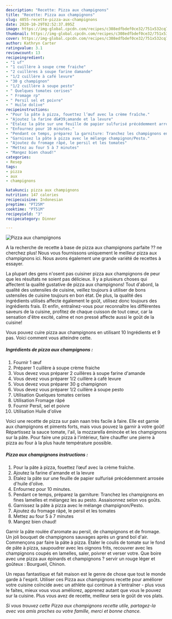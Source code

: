 ```yaml
---
description: "Recette: Pizza aux champignons"
title: "Recette: Pizza aux champignons"
slug: 4055-recette-pizza-aux-champignons
date: 2020-10-29T02:52:37.895Z
image: https://img-global.cpcdn.com/recipes/c308edfbdef0ce32/751x532cq70/pizza-aux-champignons-photo-principale-de-la-recette.jpg
thumbnail: https://img-global.cpcdn.com/recipes/c308edfbdef0ce32/751x532cq70/pizza-aux-champignons-photo-principale-de-la-recette.jpg
cover: https://img-global.cpcdn.com/recipes/c308edfbdef0ce32/751x532cq70/pizza-aux-champignons-photo-principale-de-la-recette.jpg
author: Kathryn Carter
ratingvalue: 3.1
reviewcount: 13
recipeingredient:
- "1 uf"
- "1 cuillère à soupe crme fraiche"
- "2 cuillères à soupe farine damande"
- "1/2 cuillère à café levure"
- "30 g champignon"
- "1/2 cuillère à soupe pesto"
- " Quelques tomates cerises"
- " Fromage rp"
- " Persil sel et poivre"
- " Huile dolive"
recipeinstructions:
- "Pour la pâte à pizza, fouettez l’œuf avec la crème fraîche."
- "Ajoutez la farine d&#39;amande et la levure"
- "Étalez la pâte sur une feuille de papier sulfurisé précédemment arrosée d&#39;huile d&#39;olive."
- "Enfournez pour 10 minutes."
- "Pendant ce temps, préparez la garniture: Tranchez les champignons en fines lamelles et mélangez les au pesto. Assaisonnez selon vos goûts."
- "Garnissez la pâte à pizza avec le mélange champignon/Pesto."
- "Ajoutez du fromage râpé, le persil et les tomates"
- "Mettez au four 5 à 7 minutes"
- "Mangez bien chaud!"
categories:
- Resep
tags:
- pizza
- aux
- champignons

katakunci: pizza aux champignons 
nutrition: 147 calories
recipecuisine: Indonesian
preptime: "PT25M"
cooktime: "PT51M"
recipeyield: "3"
recipecategory: Dinner

---
```



![Pizza aux champignons](https://img-global.cpcdn.com/recipes/c308edfbdef0ce32/751x532cq70/pizza-aux-champignons-photo-principale-de-la-recette.jpg)

A la recherche de recette à base de pizza aux champignons parfaite ?? ne cherchez plus! Nous vous fournissons uniquement le meilleur pizza aux champignons ici. Nous avons également une grande variété de recettes à essayer.

La plupart des gens n'osent pas cuisiner pizza aux champignons de peur que les résultats ne soient pas délicieux. Il y a plusieurs choses qui affectent la qualité gustative de pizza aux champignons! Tout d'abord, la qualité des ustensiles de cuisine, veillez toujours à utiliser de bons ustensiles de cuisine toujours en bon état. De plus, la qualité des ingrédients utilisés affecte également le goût, utilisez donc toujours des ingrédients frais. Et enfin, entraînez-vous pour reconnaître les différentes saveurs de la cuisine, profitez de chaque cuisson de tout cœur, car la sensation d'être excité, calme et non pressé affecte aussi le goût de la cuisine!

<!--inarticleads1-->

Vous pouvez cuire pizza aux champignons en utilisant 10 Ingrédients et 9 pas. Voici comment vous atteindre cette.

##### Ingrédients de pizza aux champignons :

1. Fournir 1 œuf
1. Préparer 1 cuillère à soupe crème fraiche
1. Vous devez vous préparer 2 cuillères à soupe farine d&#39;amande
1. Vous devez vous préparer 1/2 cuillère à café levure
1. Vous devez vous préparer 30 g champignon
1. Vous devez vous préparer 1/2 cuillère à soupe pesto
1. Utilisation  Quelques tomates cerises
1. Utilisation  Fromage râpé
1. Fournir  Persil, sel et poivre
1. Utilisation  Huile d&#39;olive


Voici une recette de pizza sur pain naan très facile à faire. Elle est garnie aux champignons et piments forts, mais vous pouvez la garnir à votre goût! Répartissez la sauce tomate, l&#39;ail, la mozzarella émincée et les champignons sur la pâte. Pour faire une pizza à l&#39;intérieur, faire chauffer une pierre à pizza au four à la plus haute température possible. 

<!--inarticleads2-->

##### Pizza aux champignons instructions :

1. Pour la pâte à pizza, fouettez l’œuf avec la crème fraîche.
1. Ajoutez la farine d&#39;amande et la levure
1. Étalez la pâte sur une feuille de papier sulfurisé précédemment arrosée d&#39;huile d&#39;olive.
1. Enfournez pour 10 minutes.
1. Pendant ce temps, préparez la garniture: Tranchez les champignons en fines lamelles et mélangez les au pesto. Assaisonnez selon vos goûts.
1. Garnissez la pâte à pizza avec le mélange champignon/Pesto.
1. Ajoutez du fromage râpé, le persil et les tomates
1. Mettez au four 5 à 7 minutes
1. Mangez bien chaud!


Garnir la pâte roulée d&#39;aromate au persil, de champignons et de fromage. Un joli bouquet de champignons sauvages après un grand bol d&#39;air. Commençons par faire la pâte à pizza. Etaler le coulis de tomate sur le fond de pâte à pizza, saupoudrer avec les oignons frits, recouvrer avec les champignons coupés en lamelles, saler, poivrer et verser votre. Que boire avec une pizza aux épinards et champignons ? servir un rouge léger et goûteux : Bourgueil, Chinon. 

<!--inarticleads1-->

<p>
Un repas fantastique et fait maison est le genre de chose que tout le monde garde à l'esprit. Utiliser ces Pizza aux champignons recette pour améliorer votre cuisine coïncide avec un athlète qui continue à s'entraîner - plus vous le faites, mieux vous vous améliorez, apprenez autant que vous le pouvez sur la cuisine. Plus vous avez de recette, meilleur sera le goût de vos plats.
</p>

<p>
<i>Si vous trouvez cette Pizza aux champignons recette utile, partagez-la avec vos amis proches ou votre famille, merci et bonne chance.</i>
</p>
